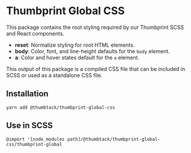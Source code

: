 # Thumbprint Global CSS

This package contains the root styling required by our Thumbprint SCSS and React components.

-   **reset**: Normalize styling for root HTML elements.
-   **body**: Color, font, and line-height defaults for the `body` element.
-   **a**: Color and hover states default for the `a` element.

This output of this package is a compiled CSS file that can be included in SCSS or used as a standalone CSS file.

## Installation

```
yarn add @thumbtack/thumbprint-global-css
```

## Use in SCSS

```
@import '[node_modules path]/@thumbtack/thumbprint-global-css/thumbprint-global
```
